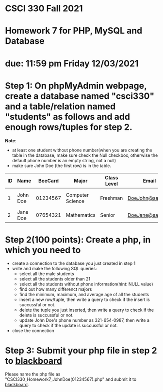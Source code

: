 # CSCI 330 Fall 2021
# Homework 7 for PHP, MySQL and Database
# 
# due: 11:59 pm Friday 12/03/2021


# Step 1: On phpMyAdmin webpage, create a database named "csci330" and a table/relation named "students" as follows and add enough rows/tuples for step 2.
**Note**: 
+ at least one student without phone number(when you are creating the table in the database, make sure check the Null checkbox, otherwise the default phone number is an empty string, not a null)
+ make sure John Doe (the first row) is in the table.

|ID|Name|BeeCard|Major|Class Level|Email|Gender|Age|Phone|
|----|----|----|----|----|----|----|----|----|
|1|John Doe|01234567|Computer Science|Freshman|DoeJohn@sau.edu|Male|19|123-456-7890|
|2|Jane Doe|07654321|Mathematics|Senior|DoeJane@sau.edu|Female|22||

# Step 2(100 points): Create a php, in which you need to
+ create a connection to the database you just created in step 1
+ write and make the following SQL queries:
  - select all the male students
  - select all the students older than 21
  - select all the students without phone information(hint: NULL value)
  - find out how many differenct majors
  - find the minimum, maximum, and average age of all the students
  - insert a new row/tuple, then write a query to check if the insert is succussful or not.
  - delete the tuple you just inserted, then write a query to check if the delete is succussful or not.
  - update John Doe's phone number as 321-654-0987, then write a query to check if the update is succussful or not.
+ close the connection

# Step 3: Submit your php file in step 2 to [blackboard](https://blackboard.sau.edu/webapps/login/)
Please name the php file as "CSCI330_Homework7_JohnDoe(01234567).php" and submit it to [blackboard](https://blackboard.sau.edu/webapps/login/).
